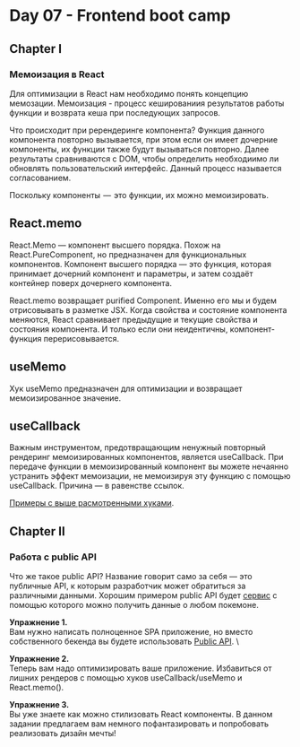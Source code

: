 #  Day 07 - Frontend boot camp

## Chapter I


### Мемоизация в React

Для оптимизации в React нам необходимо понять концепцию мемозации. Мемоизация - процесс кешированиия результатов работы функции и возврата кеша при последующих запросов.

Что происходит при ререндеринге компонента? Функция данного компонента повторно вызывается, при этом если он имеет дочерние компоненты, их функции также будут вызываться повторно. Далее результаты сравниваются с DOM, чтобы определить необходиимо ли обновлять пользовательский интерфейс. Данный процесс называется согласованием.

Поскольку компоненты  —  это функции, их можно мемоизировать.

## React.memo 
React.Memo — компонент высшего порядка. Похож на React.PureComponent, но предназначен для функциональных компонентов. Компонент высшего порядка — это функция, которая принимает дочерний компонент и параметры, и затем создаёт контейнер поверх дочернего компонента.

React.memo возвращает purified Component. Именно его мы и будем отрисовывать в разметке JSX. Когда свойства и состояние компонента меняются, React сравнивает предыдущие и текущие свойства и состояния компонента. И только если они неидентичны, компонент-функция перерисовывается.

## useMemo

Хук useMemo предназначен для оптимизации и возвращает мемоизированное значение. 

## useCallback

Важным инструментом, предотвращающим ненужный повторный рендеринг мемоизированных компонентов, является useCallback. При передаче функции в мемоизированный компонент вы можете нечаянно устранить эффект мемоизации, не мемоизируя эту функцию с помощью useCallback. Причина — в равенстве ссылок.

[Примеры с выше расмотренными хуками](./materials/Memoization.md).
## Chapter II

### Работа с public API

Что же такое public API? Название говорит само за себя — это публичные API, к которым разработчик может обратиться за различными данными. Хорошим примером public API будет [сервис](https://pokeapi.co) с помощью которого можно получить данные о любом покемоне.

**Упражнение 1.** \
Вам нужно написать полноценное  SPA приложение, но вместо собственного бекенда вы будете использовать [Public API](https://pokeapi.co/api/v2/). \


**Упражнение 2.** \
Теперь вам надо оптимизировать ваше приложение. Избавиться от лишних рендеров с помощью хуков useCallback/useMemo и React.memo().

**Упражнение 3.** \
Вы уже знаете как можно стилизовать React компоненты. В данном задании предлагаем вам немного пофантазировать и попробовать реализовать дизайн мечты!
